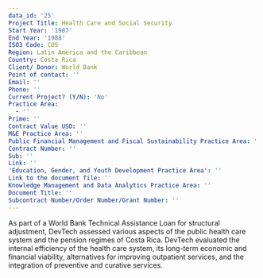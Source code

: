```yaml
---
data_id: '25'
Project Title: Health Care and Social Security
Start Year: '1987'
End Year: '1988'
ISO3 Code: COS
Region: Latin America and the Caribbean
Country: Costa Rica
Client/ Donor: World Bank
Point of contact: ''
Email: ''
Phone: ''
Current Project? (Y/N): 'No'
Practice Area:
  - ''
Prime: ''
Contract Value USD: ''
M&E Practice Area: ''
Public Financial Management and Fiscal Sustainability Practice Area: ''
Contract Number: ''
Sub: ''
Link: ''
'Education, Gender, and Youth Development Practice Area': ''
Link to the document file: ''
Knowledge Management and Data Analytics Practice Area: ''
Document Title: ''
Subcontract Number/Order Number/Grant Number: ''
---
```

As part of a World Bank Technical Assistance Loan for structural adjustment, DevTech assessed various aspects of the public health care system and the pension regimes of Costa Rica. DevTech evaluated the internal efficiency of the health care system, its long-term economic and financial viability, alternatives for improving outpatient services, and the integration of preventive and curative services.
